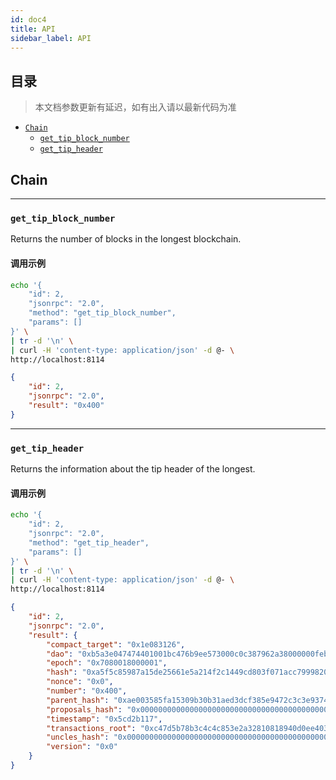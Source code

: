 ```yaml
---
id: doc4
title: API
sidebar_label: API
---
```



## 目录

> 本文档参数更新有延迟，如有出入请以最新代码为准

*   [`Chain`](#chain)
    *   [`get_tip_block_number`](#get_tip_block_number)
    *   [`get_tip_header`](#get_tip_header)
## Chain

---

### `get_tip_block_number`

Returns the number of blocks in the longest blockchain.

#### 调用示例

```bash
echo '{
    "id": 2,
    "jsonrpc": "2.0",
    "method": "get_tip_block_number",
    "params": []
}' \
| tr -d '\n' \
| curl -H 'content-type: application/json' -d @- \
http://localhost:8114
```

```json
{
    "id": 2,
    "jsonrpc": "2.0",
    "result": "0x400"
}
```

---

### `get_tip_header`

Returns the information about the tip header of the longest.

#### 调用示例

```bash
echo '{
    "id": 2,
    "jsonrpc": "2.0",
    "method": "get_tip_header",
    "params": []
}' \
| tr -d '\n' \
| curl -H 'content-type: application/json' -d @- \
http://localhost:8114
```

```json
{
    "id": 2,
    "jsonrpc": "2.0",
    "result": {
        "compact_target": "0x1e083126",
        "dao": "0xb5a3e047474401001bc476b9ee573000c0c387962a38000000febffacf030000",
        "epoch": "0x7080018000001",
        "hash": "0xa5f5c85987a15de25661e5a214f2c1449cd803f071acc7999820f25246471f40",
        "nonce": "0x0",
        "number": "0x400",
        "parent_hash": "0xae003585fa15309b30b31aed3dcf385e9472c3c3e93746a6c4540629a6a1ed2d",
        "proposals_hash": "0x0000000000000000000000000000000000000000000000000000000000000000",
        "timestamp": "0x5cd2b117",
        "transactions_root": "0xc47d5b78b3c4c4c853e2a32810818940d0ee403423bea9ec7b8e566d9595206c",
        "uncles_hash": "0x0000000000000000000000000000000000000000000000000000000000000000",
        "version": "0x0"
    }
}
```
